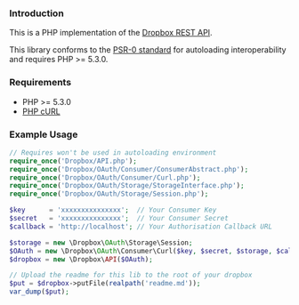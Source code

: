 ### Introduction

This is a PHP implementation of the [Dropbox REST API][].

This library conforms to the [PSR-0 standard][] for autoloading interoperability and requires PHP >= 5.3.0.

### Requirements

* PHP >= 5.3.0
* [PHP cURL][]

### Example Usage

```php
// Requires won't be used in autoloading environment
require_once('Dropbox/API.php');
require_once('Dropbox/OAuth/Consumer/ConsumerAbstract.php');
require_once('Dropbox/OAuth/Consumer/Curl.php');
require_once('Dropbox/OAuth/Storage/StorageInterface.php');
require_once('Dropbox/OAuth/Storage/Session.php');

$key      = 'xxxxxxxxxxxxxxx';  // Your Consumer Key
$secret   = 'xxxxxxxxxxxxxxx';  // Your Consumer Secret
$callback = 'http://localhost'; // Your Authorisation Callback URL

$storage = new \Dropbox\OAuth\Storage\Session;
$OAuth = new \Dropbox\OAuth\Consumer\Curl($key, $secret, $storage, $callback);
$dropbox = new \Dropbox\API($OAuth);

// Upload the readme for this lib to the root of your dropbox
$put = $dropbox->putFile(realpath('readme.md'));
var_dump($put);
```

[Dropbox REST API]: https://www.dropbox.com/developers/reference/api
[PSR-0 standard]: https://github.com/php-fig/fig-standards/blob/master/accepted/PSR-0.md
[PHP cURL]: http://www.php.net/manual/en/book.curl.php